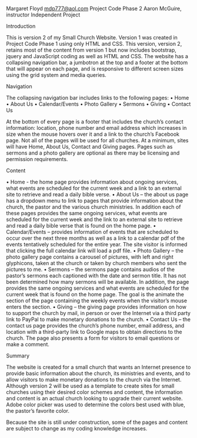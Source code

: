 Margaret Floyd
mdp777@aol.com
Project Code Phase 2
Aaron McGuire, instructor
Independent Project

Introduction

This is version 2 of my Small Church Website. Version 1 was created in Project Code Phase 1 using only HTML and CSS. This version, version 2, retains most of the content from version 1 but now includes bootstrap, jquery and JavaScript coding as well as HTML and CSS. The website has a collapsing navigation bar, a jumbotron at the top and a footer at the bottom that will appear on each page, and is responsive to different screen sizes using the grid system and media queries.  

Navigation

The collapsing navigation bar includes links to the following pages:
•	Home 
•	About Us
•	Calendar/Events
•	Photo Gallery
•	Sermons
•	Giving
•	Contact Us

At the bottom of every page is a footer that includes the church’s contact information: location, phone number and email address which increases in size when the mouse hovers over it and a link to the church’s Facebook page. Not all of the pages will be used for all churches. At a minimum, sites will have Home, About Us, Contact and Giving pages. Pages such as sermons and a photo gallery are optional as there may be licensing and permission requirements.

Content

•	Home  - the home page provides information about ongoing services, what events are scheduled for the current week and a link to an external site to retrieve and read a daily bible verse.
•	About Us – the about us page has a dropdown menu to link to pages that provide information about the church, the pastor and the various church ministries.  In addition each of these pages provides the same ongoing services, what events are scheduled for the current week and the link to an external site to retrieve and read a daily bible verse that is found on the home page.
•	Calendar/Events – provides information of events that are scheduled to occur over the next three months as well as a link to a calendar pdf of the events tentatively scheduled for the entire year. The site visitor is informed that clicking the full calendar link will load a pdf file.
•	Photo Gallery – the photo gallery page contains a carousel of pictures, with left and right glyphicons, taken at the church or taken by church members who sent the pictures to me.
•	Sermons – the sermons page contains audios of the pastor’s sermons each captioned with the date and sermon title. It has not been determined how many sermons will be available. In addition, the page provides the same ongoing services and what events are scheduled for the current week that is found on the home page. The goal is the animate the section of the page containing the weekly events when the visitor’s mouse enters the section.
•	Giving – the giving page provides information on how to support the church by mail, in person or over the Internet via a third party link to PayPal to make monetary donations to the church.
•	Contact Us – the contact us page provides the church’s phone number, email address, and location with a third-party link to Google maps to obtain directions to the church. The page also presents a form for visitors to email questions or make a comment.

Summary

The website is created for a small church that wants an Internet presence to provide basic information about the church, its ministries and events, and to allow visitors to make monetary donations to the church via the Internet.  Although version 2 will be used as a template to create sites for small churches using their desired color schemes and content, the information and content is an actual church looking to upgrade their current website.  Adobe color picker was used to determine the colors best used with blue, the pastor’s favorite color. 

Because the site is still under construction, some of the pages and content are subject to change as my coding knowledge increases.




